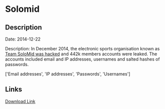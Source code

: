 # Solomid

## Description

Date: 2014-12-22

Description:
In December 2014, the electronic sports organisation known as <a href="http://www.dailydot.com/esports/null-consolidated-team-solomid-hack/" target="_blank" rel="noopener">Team SoloMid was hacked</a> and 442k members accounts were leaked. The accounts included email and IP addresses, usernames and salted hashes of passwords.


['Email addresses', 'IP addresses', 'Passwords', 'Usernames']

## Links

[Download Link](https://link-to.net/1229997/320.9741041772517/dynamic/?r=c29sb21pZC5uZXQ=)
